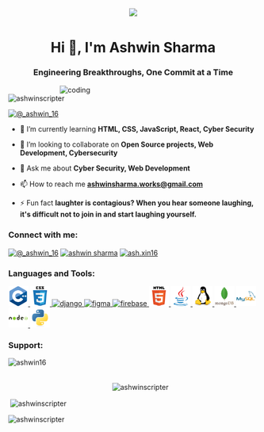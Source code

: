 <h1 align="center">
  <img src="https://github.com/AshwinScripter/AshwinScripter/blob/main/Git_banner.png"/>
</h1>
<h1 align="center">Hi 👋, I'm Ashwin Sharma</h1>
<h3 align="center">Engineering Breakthroughs, One Commit at a Time</h3>
<img align="right" alt="coding" width="400" src="https://camo.githubusercontent.com/c1dcb74cc1c1835b1d716f5051499a2814c683c806b15f04b0eba492863703e9/68747470733a2f2f63646e2e6472696262626c652e636f6d2f75736572732f3733303730332f73637265656e73686f74732f363538313234332f6176656e746f2e676966">

<p align="left"> <img src="https://komarev.com/ghpvc/?username=ashwinscripter&label=Profile%20views&color=0e75b6&style=flat" alt="ashwinscripter" /> </p>

<p align="left"> <a href="https://twitter.com/@_ashwin_16" target="blank"><img src="https://img.shields.io/twitter/follow/@_ashwin_16?logo=twitter&style=for-the-badge" alt="@_ashwin_16" /></a> </p>

- 🌱 I’m currently learning **HTML, CSS, JavaScript, React, Cyber Security**

- 👯 I’m looking to collaborate on **Open Source projects, Web Development, Cybersecurity**

- 💬 Ask me about **Cyber Security, Web Development**

- 📫 How to reach me **ashwinsharma.works@gmail.com**

- ⚡ Fun fact **laughter is contagious? When you hear someone laughing, it's difficult not to join in and start laughing yourself.**

<h3 align="left">Connect with me:</h3>
<p align="left">
<a href="https://twitter.com/@_ashwin_16" target="blank"><img align="center" src="https://raw.githubusercontent.com/rahuldkjain/github-profile-readme-generator/master/src/images/icons/Social/twitter.svg" alt="@_ashwin_16" height="30" width="40" /></a>
<a href="https://www.linkedin.com/in/ashwin-sharma-4a4b41219/" target="blank"><img align="center" src="https://raw.githubusercontent.com/rahuldkjain/github-profile-readme-generator/master/src/images/icons/Social/linked-in-alt.svg" alt="ashwin sharma" height="30" width="40" /></a>
<a href="https://instagram.com/ash.xin16" target="blank"><img align="center" src="https://raw.githubusercontent.com/rahuldkjain/github-profile-readme-generator/master/src/images/icons/Social/instagram.svg" alt="ash.xin16" height="30" width="40" /></a>
</p>

<h3 align="left">Languages and Tools:</h3>
<p align="left"> <a href="https://www.w3schools.com/cpp/" target="_blank" rel="noreferrer"> <img src="https://raw.githubusercontent.com/devicons/devicon/master/icons/cplusplus/cplusplus-original.svg" alt="cplusplus" width="40" height="40"/> </a> <a href="https://www.w3schools.com/css/" target="_blank" rel="noreferrer"> <img src="https://raw.githubusercontent.com/devicons/devicon/master/icons/css3/css3-original-wordmark.svg" alt="css3" width="40" height="40"/> </a> <a href="https://www.djangoproject.com/" target="_blank" rel="noreferrer"> <img src="https://cdn.worldvectorlogo.com/logos/django.svg" alt="django" width="40" height="40"/> </a> <a href="https://www.figma.com/" target="_blank" rel="noreferrer"> <img src="https://www.vectorlogo.zone/logos/figma/figma-icon.svg" alt="figma" width="40" height="40"/> </a> <a href="https://firebase.google.com/" target="_blank" rel="noreferrer"> <img src="https://www.vectorlogo.zone/logos/firebase/firebase-icon.svg" alt="firebase" width="40" height="40"/> </a> <a href="https://www.w3.org/html/" target="_blank" rel="noreferrer"> <img src="https://raw.githubusercontent.com/devicons/devicon/master/icons/html5/html5-original-wordmark.svg" alt="html5" width="40" height="40"/> </a> <a href="https://www.java.com" target="_blank" rel="noreferrer"> <img src="https://raw.githubusercontent.com/devicons/devicon/master/icons/java/java-original.svg" alt="java" width="40" height="40"/> </a> <a href="https://www.linux.org/" target="_blank" rel="noreferrer"> <img src="https://raw.githubusercontent.com/devicons/devicon/master/icons/linux/linux-original.svg" alt="linux" width="40" height="40"/> </a> <a href="https://www.mongodb.com/" target="_blank" rel="noreferrer"> <img src="https://raw.githubusercontent.com/devicons/devicon/master/icons/mongodb/mongodb-original-wordmark.svg" alt="mongodb" width="40" height="40"/> </a> <a href="https://www.mysql.com/" target="_blank" rel="noreferrer"> <img src="https://raw.githubusercontent.com/devicons/devicon/master/icons/mysql/mysql-original-wordmark.svg" alt="mysql" width="40" height="40"/> </a> <a href="https://nodejs.org" target="_blank" rel="noreferrer"> <img src="https://raw.githubusercontent.com/devicons/devicon/master/icons/nodejs/nodejs-original-wordmark.svg" alt="nodejs" width="40" height="40"/> </a> <a href="https://www.python.org" target="_blank" rel="noreferrer"> <img src="https://raw.githubusercontent.com/devicons/devicon/master/icons/python/python-original.svg" alt="python" width="40" height="40"/> </a> </p>

<h3 align="left">Support:</h3>
<p><a href="https://www.buymeacoffee.com/ashwin16"> <img align="left" src="https://cdn.buymeacoffee.com/buttons/v2/default-yellow.png" height="50" width="210" alt="ashwin16" /></a></p><br><br>

<p><img align="center" src="https://github-readme-stats.vercel.app/api/top-langs?username=ashwinscripter&show_icons=true&locale=en&layout=compact" alt="ashwinscripter" /></p>

<p>&nbsp;<img align="center" src="https://github-readme-stats.vercel.app/api?username=ashwinscripter&show_icons=true&locale=en" alt="ashwinscripter" /></p>

<p><img align="center" src="https://github-readme-streak-stats.herokuapp.com/?user=ashwinscripter&" alt="ashwinscripter" /></p>
